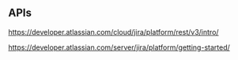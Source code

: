 ## APIs

https://developer.atlassian.com/cloud/jira/platform/rest/v3/intro/

https://developer.atlassian.com/server/jira/platform/getting-started/
